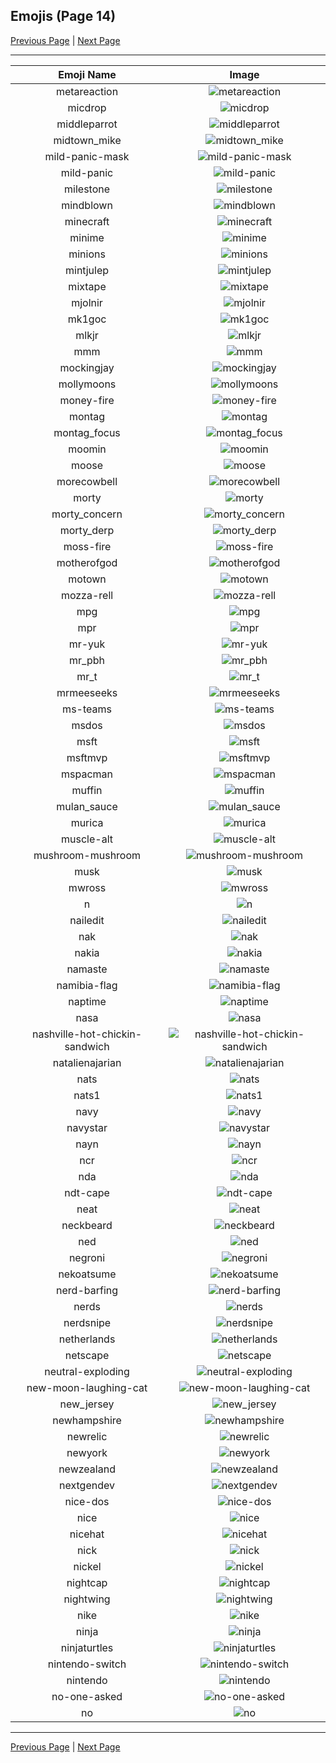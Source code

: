 
## Emojis (Page 14)

[Previous Page](/docs/chef/page-l-0013.md)
  | [Next Page](/docs/chef/page-n-0015.md)

<hr />

|Emoji Name|Image|
| :-: | :-: |
|metareaction| ![metareaction](/emojis/chef/metareaction.png)|
|micdrop| ![micdrop](/emojis/chef/micdrop.jpg)|
|middleparrot| ![middleparrot](/emojis/chef/middleparrot.gif)|
|midtown_mike| ![midtown_mike](/emojis/chef/midtown_mike.jpg)|
|mild-panic-mask| ![mild-panic-mask](/emojis/chef/mild-panic-mask.png)|
|mild-panic| ![mild-panic](/emojis/chef/mild-panic.png)|
|milestone| ![milestone](/emojis/chef/milestone.png)|
|mindblown| ![mindblown](/emojis/chef/mindblown.gif)|
|minecraft| ![minecraft](/emojis/chef/minecraft.png)|
|minime| ![minime](/emojis/chef/minime.png)|
|minions| ![minions](/emojis/chef/minions.jpg)|
|mintjulep| ![mintjulep](/emojis/chef/mintjulep.png)|
|mixtape| ![mixtape](/emojis/chef/mixtape.png)|
|mjolnir| ![mjolnir](/emojis/chef/mjolnir.jpg)|
|mk1goc| ![mk1goc](/emojis/chef/mk1goc.png)|
|mlkjr| ![mlkjr](/emojis/chef/mlkjr.jpg)|
|mmm| ![mmm](/emojis/chef/mmm.jpg)|
|mockingjay| ![mockingjay](/emojis/chef/mockingjay.jpg)|
|mollymoons| ![mollymoons](/emojis/chef/mollymoons.png)|
|money-fire| ![money-fire](/emojis/chef/money-fire.gif)|
|montag| ![montag](/emojis/chef/montag.jpg)|
|montag_focus| ![montag_focus](/emojis/chef/montag_focus.png)|
|moomin| ![moomin](/emojis/chef/moomin.png)|
|moose| ![moose](/emojis/chef/moose.png)|
|morecowbell| ![morecowbell](/emojis/chef/morecowbell.jpg)|
|morty| ![morty](/emojis/chef/morty.gif)|
|morty_concern| ![morty_concern](/emojis/chef/morty_concern.jpg)|
|morty_derp| ![morty_derp](/emojis/chef/morty_derp.png)|
|moss-fire| ![moss-fire](/emojis/chef/moss-fire.png)|
|motherofgod| ![motherofgod](/emojis/chef/motherofgod.gif)|
|motown| ![motown](/emojis/chef/motown.png)|
|mozza-rell| ![mozza-rell](/emojis/chef/mozza-rell.gif)|
|mpg| ![mpg](/emojis/chef/mpg.png)|
|mpr| ![mpr](/emojis/chef/mpr.png)|
|mr-yuk| ![mr-yuk](/emojis/chef/mr-yuk.png)|
|mr_pbh| ![mr_pbh](/emojis/chef/mr_pbh.png)|
|mr_t| ![mr_t](/emojis/chef/mr_t.png)|
|mrmeeseeks| ![mrmeeseeks](/emojis/chef/mrmeeseeks.gif)|
|ms-teams| ![ms-teams](/emojis/chef/ms-teams.png)|
|msdos| ![msdos](/emojis/chef/msdos.png)|
|msft| ![msft](/emojis/chef/msft.jpg)|
|msftmvp| ![msftmvp](/emojis/chef/msftmvp.png)|
|mspacman| ![mspacman](/emojis/chef/mspacman.png)|
|muffin| ![muffin](/emojis/chef/muffin.png)|
|mulan_sauce| ![mulan_sauce](/emojis/chef/mulan_sauce.jpg)|
|murica| ![murica](/emojis/chef/murica.png)|
|muscle-alt| ![muscle-alt](/emojis/chef/muscle-alt.png)|
|mushroom-mushroom| ![mushroom-mushroom](/emojis/chef/mushroom-mushroom.png)|
|musk| ![musk](/emojis/chef/musk.jpg)|
|mwross| ![mwross](/emojis/chef/mwross.png)|
|n| ![n](/emojis/chef/n.gif)|
|nailedit| ![nailedit](/emojis/chef/nailedit.png)|
|nak| ![nak](/emojis/chef/nak.gif)|
|nakia| ![nakia](/emojis/chef/nakia.png)|
|namaste| ![namaste](/emojis/chef/namaste.jpg)|
|namibia-flag| ![namibia-flag](/emojis/chef/namibia-flag.png)|
|naptime| ![naptime](/emojis/chef/naptime.jpg)|
|nasa| ![nasa](/emojis/chef/nasa.png)|
|nashville-hot-chickin-sandwich| ![nashville-hot-chickin-sandwich](/emojis/chef/nashville-hot-chickin-sandwich.png)|
|natalienajarian| ![natalienajarian](/emojis/chef/natalienajarian.jpg)|
|nats| ![nats](/emojis/chef/nats.png)|
|nats1| ![nats1](/emojis/chef/nats1.png)|
|navy| ![navy](/emojis/chef/navy.png)|
|navystar| ![navystar](/emojis/chef/navystar.png)|
|nayn| ![nayn](/emojis/chef/nayn.gif)|
|ncr| ![ncr](/emojis/chef/ncr.png)|
|nda| ![nda](/emojis/chef/nda.png)|
|ndt-cape| ![ndt-cape](/emojis/chef/ndt-cape.gif)|
|neat| ![neat](/emojis/chef/neat.jpg)|
|neckbeard| ![neckbeard](/emojis/chef/neckbeard.png)|
|ned| ![ned](/emojis/chef/ned.png)|
|negroni| ![negroni](/emojis/chef/negroni.png)|
|nekoatsume| ![nekoatsume](/emojis/chef/nekoatsume.png)|
|nerd-barfing| ![nerd-barfing](/emojis/chef/nerd-barfing.png)|
|nerds| ![nerds](/emojis/chef/nerds.jpg)|
|nerdsnipe| ![nerdsnipe](/emojis/chef/nerdsnipe.png)|
|netherlands| ![netherlands](/emojis/chef/netherlands.png)|
|netscape| ![netscape](/emojis/chef/netscape.gif)|
|neutral-exploding| ![neutral-exploding](/emojis/chef/neutral-exploding.png)|
|new-moon-laughing-cat| ![new-moon-laughing-cat](/emojis/chef/new-moon-laughing-cat.png)|
|new_jersey| ![new_jersey](/emojis/chef/new_jersey.jpg)|
|newhampshire| ![newhampshire](/emojis/chef/newhampshire.jpg)|
|newrelic| ![newrelic](/emojis/chef/newrelic.png)|
|newyork| ![newyork](/emojis/chef/newyork.jpg)|
|newzealand| ![newzealand](/emojis/chef/newzealand.png)|
|nextgendev| ![nextgendev](/emojis/chef/nextgendev.png)|
|nice-dos| ![nice-dos](/emojis/chef/nice-dos.png)|
|nice| ![nice](/emojis/chef/nice.png)|
|nicehat| ![nicehat](/emojis/chef/nicehat.png)|
|nick| ![nick](/emojis/chef/nick.jpg)|
|nickel| ![nickel](/emojis/chef/nickel.png)|
|nightcap| ![nightcap](/emojis/chef/nightcap.png)|
|nightwing| ![nightwing](/emojis/chef/nightwing.png)|
|nike| ![nike](/emojis/chef/nike.jpg)|
|ninja| ![ninja](/emojis/chef/ninja.png)|
|ninjaturtles| ![ninjaturtles](/emojis/chef/ninjaturtles.png)|
|nintendo-switch| ![nintendo-switch](/emojis/chef/nintendo-switch.png)|
|nintendo| ![nintendo](/emojis/chef/nintendo.png)|
|no-one-asked| ![no-one-asked](/emojis/chef/no-one-asked.png)|
|no| ![no](/emojis/chef/no.png)|

<hr/>

[Previous Page](/docs/chef/page-l-0013.md)
  | [Next Page](/docs/chef/page-n-0015.md)